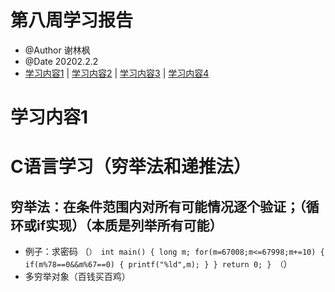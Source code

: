 # 第八周学习报告
* @Author 谢林枫
* @Date 20202.2.2
* [学习内容1](#1) | [学习内容2](#2) | [学习内容3](#3) | [学习内容4](#4)

# <a id='1'>学习内容1</a>
# C语言学习（穷举法和递推法）
## 穷举法：在条件范围内对所有可能情况逐个验证；（循环或if实现）（本质是列举所有可能）
* 例子：求密码
（```）
  int main()
 {
 	long m;
 	for(m=67008;m<=67998;m+=10)
 	{
 		if(m%78==0&&m%67==0)
 		{
 			printf("%ld",m);
		 }
	 }
	 return 0;
 }
（```）
* 多穷举对象（百钱买百鸡）
